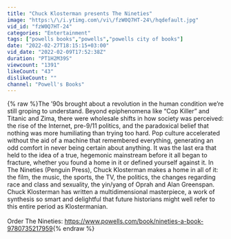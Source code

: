 ```yaml
---
title: "Chuck Klosterman presents The Nineties"
image: "https:\/\/i.ytimg.com\/vi\/fzW0Q7HT-24\/hqdefault.jpg"
vid_id: "fzW0Q7HT-24"
categories: "Entertainment"
tags: ["powells books","powells","powells city of books"]
date: "2022-02-27T18:15:15+03:00"
vid_date: "2022-02-09T17:52:38Z"
duration: "PT1H2M39S"
viewcount: "1391"
likeCount: "43"
dislikeCount: ""
channel: "Powell's Books"
---
```

{% raw %}The ’90s brought about a revolution in the human condition we’re still groping to understand. Beyond epiphenomena like “Cop Killer” and Titanic and Zima, there were wholesale shifts in how society was perceived: the rise of the Internet, pre-9/11 politics, and the paradoxical belief that nothing was more humiliating than trying too hard. Pop culture accelerated without the aid of a machine that remembered everything, generating an odd comfort in never being certain about anything. It was the last era that held to the idea of a true, hegemonic mainstream before it all began to fracture, whether you found a home in it or defined yourself against it. In The Nineties (Penguin Press), Chuck Klosterman makes a home in all of it: the film, the music, the sports, the TV, the politics, the changes regarding race and class and sexuality, the yin/yang of Oprah and Alan Greenspan. Chuck Klosterman has written a multidimensional masterpiece, a work of synthesis so smart and delightful that future historians might well refer to this entire period as Klostermanian.<br /><br />Order The Nineties: <a rel="nofollow" target="blank" href="https://www.powells.com/book/nineties-a-book-9780735217959">https://www.powells.com/book/nineties-a-book-9780735217959</a>{% endraw %}
